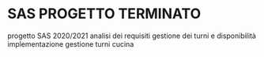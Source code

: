 # SAS PROGETTO TERMINATO
progetto SAS 2020/2021
analisi dei requisiti gestione dei turni e disponibilità
implementazione gestione turni cucina

